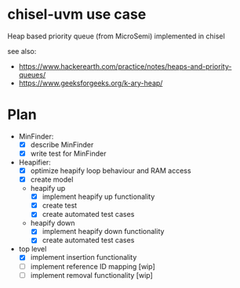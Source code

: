 # chisel-uvm use case
Heap based priority queue (from MicroSemi) implemented in chisel

see also:
* https://www.hackerearth.com/practice/notes/heaps-and-priority-queues/
* https://www.geeksforgeeks.org/k-ary-heap/

# Plan

 * MinFinder:
    - [x] describe MinFinder
    - [x] write test for MinFinder
 * Heapifier:
    - [x] optimize heapify loop behaviour and RAM access
    - [x] create model
    - heapify up
        - [x] implement heapify up functionality
        - [x] create test
        - [x] create automated test cases
    - heapify down
        - [x] implement heapify down functionality
        - [x] create automated test cases
 * top level
    - [x] implement insertion functionality
    - [ ] implement reference ID mapping [wip]
    - [ ] implement removal functionality [wip]

